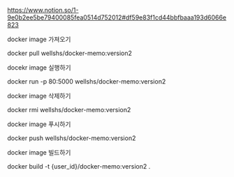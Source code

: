 https://www.notion.so/1-9e0b2ee5be79400085fea0514d752012#df59e83f1cd44bbfbaaa193d6066e823





docker image 가져오기


docker pull wellshs/docker-memo:version2


docekr image 실행하기

docker run -p 80:5000 wellshs/docker-memo:version2


docker image  삭제하기

docker rmi wellshs/docker-memo:version2



docker image 푸시하기

docker push wellshs/docker-memo:version2


docker image 빌드하기

docker build -t {user_id}/docker-memo:version2 .

